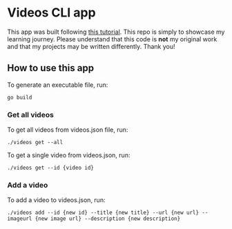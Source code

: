 # Videos CLI app
This app was built following [this tutorial](https://www.youtube.com/watch?v=CODqM_rzwtk&t=1320s). This repo is simply to showcase my learning journey. Please understand that this code is **not** my original work and that my projects may be written differently. Thank you!


## How to use this app
To generate an executable file, run:

    go build

### Get all videos
To get all videos from videos.json file, run:

    ./videos get --all
    
To get a single video from videos.json, run:

    ./videos get --id {video id}



### Add a video
To add a video to videos.json, run:


    ./videos add --id {new id} --title {new title} --url {new url} --imageurl {new image url} --description {new description}
